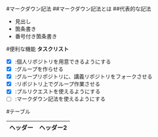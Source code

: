 #マークダウン記法
##マークダウン記法とは
##代表的な記法
* 見出し
* 箇条書き
* 番号付き箇条書き

#便利な機能
**タスクリスト**

- [x] :個人リポジトリを用意できるようにする
- [x] :グループを作らせる
- [x] :グループリポジトリに、講義リポジトリをフォークさせる
- [x] :リポジトリ上でグループ作業させる
- [x] :プルリクエストを使えるようにする
- [ ] :マークダウン記法を使えるようにする 

#テーブル

ヘッダー | ヘッダー2
------- | -------------
